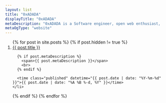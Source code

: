 ```yaml
---
layout: list
title: "0xADADA"
displayTitle: "0xADADA"
metaDescription: "0xADADA is a Software engineer, open web enthusiast, essayist, privacy and encryption advocate. Idealist. Recovering techno-utopian."
metaOgType: "website"
---
```


<ol class="c-Index">
{% for post in site.posts %}
  {% if post.hidden != true %}
    <li class="c-Index--Item">
      <a href="{{ post.url }}" title="{{ post.title }}">
        {{ post.title }}
      </a>
      <br>

      {% if post.metaDescription %}
        <span>{{ post.metaDescription }}</span>
        <br>
      {% endif %}

      <time class="published" datetime="{{ post.date | date: "%Y-%m-%d" }}">{{ post.date | date: "%A %B %-d, %Y" }}</time>
    </li>
  {% endif %}
{% endfor %}
</ol>
